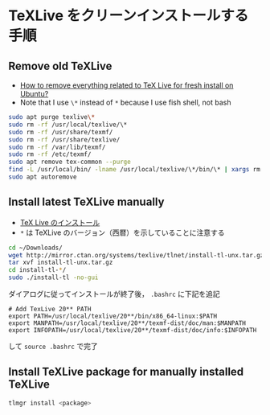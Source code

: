 # TeXLive をクリーンインストールする手順

## Remove old TeXLive

- [How to remove everything related to TeX Live for fresh install on Ubuntu?](https://tex.stackexchange.com/questions/95483/how-to-remove-everything-related-to-tex-live-for-fresh-install-on-ubuntu)
- Note that I use `\*` instead of `*` because I use fish shell, not bash

```bash
sudo apt purge texlive\*
sudo rm -rf /usr/local/texlive/\*
sudo rm -rf /usr/share/texmf/
sudo rm -rf /usr/share/texlive/
sudo rm -rf /var/lib/texmf/
sudo rm -rf /etc/texmf/
sudo apt remove tex-common --purge
find -L /usr/local/bin/ -lname /usr/local/texlive/\*/bin/\* | xargs rm
sudo apt autoremove
```

## Install latest TeXLive manually

- [TeX Live のインストール](https://texwiki.texjp.org/?Linux#texliveinstall)
- `*` は TeXLive のバージョン（西暦）を示していることに注意する

```bash
cd ~/Downloads/
wget http://mirror.ctan.org/systems/texlive/tlnet/install-tl-unx.tar.gz
tar xvf install-tl-unx.tar.gz
cd install-tl-*/
sudo ./install-tl -no-gui
```

ダイアログに従ってインストールが終了後， `.bashrc` に下記を追記

```bashrc
# Add TexLive 20** PATH
export PATH=/usr/local/texlive/20**/bin/x86_64-linux:$PATH
export MANPATH=/usr/local/texlive/20**/texmf-dist/doc/man:$MANPATH
export INFOPATH=/usr/local/texlive/20**/texmf-dist/doc/info:$INFOPATH
```

して `source .bashrc` で完了

## Install TeXLive package for manually installed TeXLive

```bash
tlmgr install <package>
```
